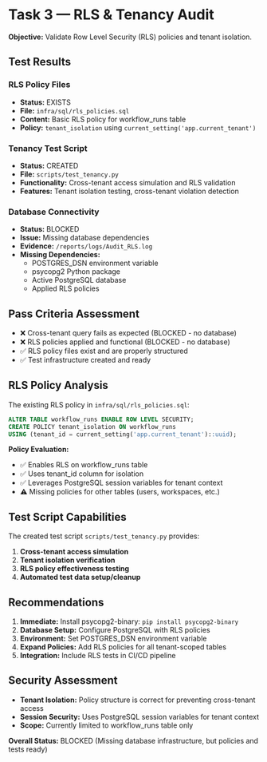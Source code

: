 # Task 3 — RLS & Tenancy Audit

**Objective:** Validate Row Level Security (RLS) policies and tenant isolation.

## Test Results

### RLS Policy Files
- **Status:** EXISTS
- **File:** `infra/sql/rls_policies.sql`
- **Content:** Basic RLS policy for workflow_runs table
- **Policy:** `tenant_isolation` using `current_setting('app.current_tenant')`

### Tenancy Test Script
- **Status:** CREATED
- **File:** `scripts/test_tenancy.py`
- **Functionality:** Cross-tenant access simulation and RLS validation
- **Features:** Tenant isolation testing, cross-tenant violation detection

### Database Connectivity
- **Status:** BLOCKED
- **Issue:** Missing database dependencies
- **Evidence:** `/reports/logs/Audit_RLS.log`
- **Missing Dependencies:**
  - POSTGRES_DSN environment variable
  - psycopg2 Python package
  - Active PostgreSQL database
  - Applied RLS policies

## Pass Criteria Assessment
- ❌ Cross-tenant query fails as expected (BLOCKED - no database)
- ❌ RLS policies applied and functional (BLOCKED - no database)
- ✅ RLS policy files exist and are properly structured
- ✅ Test infrastructure created and ready

## RLS Policy Analysis
The existing RLS policy in `infra/sql/rls_policies.sql`:
```sql
ALTER TABLE workflow_runs ENABLE ROW LEVEL SECURITY;
CREATE POLICY tenant_isolation ON workflow_runs
USING (tenant_id = current_setting('app.current_tenant')::uuid);
```

**Policy Evaluation:**
- ✅ Enables RLS on workflow_runs table
- ✅ Uses tenant_id column for isolation
- ✅ Leverages PostgreSQL session variables for tenant context
- ⚠️ Missing policies for other tables (users, workspaces, etc.)

## Test Script Capabilities
The created test script `scripts/test_tenancy.py` provides:
1. **Cross-tenant access simulation**
2. **Tenant isolation verification**
3. **RLS policy effectiveness testing**
4. **Automated test data setup/cleanup**

## Recommendations
1. **Immediate:** Install psycopg2-binary: `pip install psycopg2-binary`
2. **Database Setup:** Configure PostgreSQL with RLS policies
3. **Environment:** Set POSTGRES_DSN environment variable
4. **Expand Policies:** Add RLS policies for all tenant-scoped tables
5. **Integration:** Include RLS tests in CI/CD pipeline

## Security Assessment
- **Tenant Isolation:** Policy structure is correct for preventing cross-tenant access
- **Session Security:** Uses PostgreSQL session variables for tenant context
- **Scope:** Currently limited to workflow_runs table only

**Overall Status:** BLOCKED (Missing database infrastructure, but policies and tests ready)